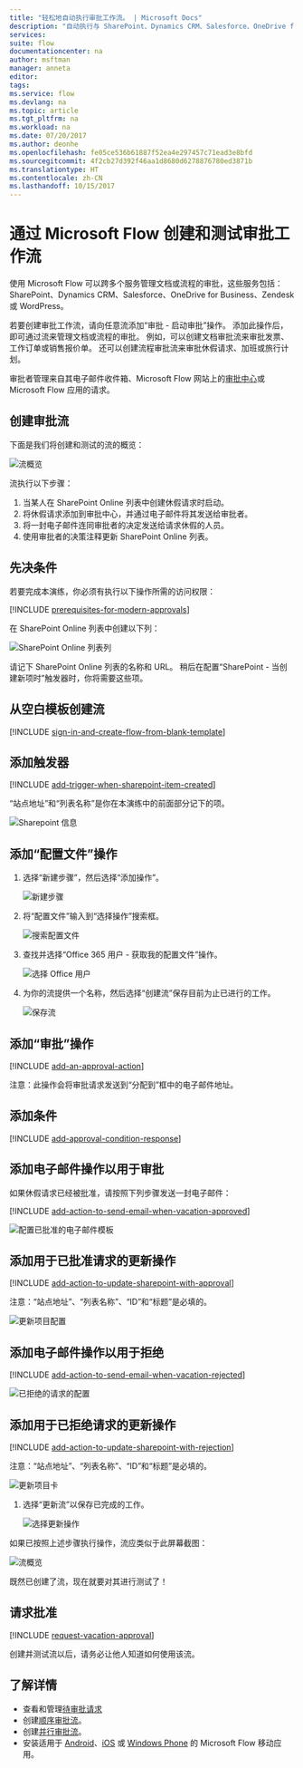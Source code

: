```yaml
---
title: "轻松地自动执行审批工作流。 | Microsoft Docs"
description: "自动执行与 SharePoint、Dynamics CRM、Salesforce、OneDrive for Business、Zendesk 或 WordPress 集成的审批工作流。"
services: 
suite: flow
documentationcenter: na
author: msftman
manager: anneta
editor: 
tags: 
ms.service: flow
ms.devlang: na
ms.topic: article
ms.tgt_pltfrm: na
ms.workload: na
ms.date: 07/20/2017
ms.author: deonhe
ms.openlocfilehash: fe05ce536b61887f52ea4e297457c71ead3e8bfd
ms.sourcegitcommit: 4f2cb27d392f46aa1d8680d6278876780ed3871b
ms.translationtype: HT
ms.contentlocale: zh-CN
ms.lasthandoff: 10/15/2017
---
```

# <a name="create-and-test-an-approval-workflow-with-microsoft-flow"></a>通过 Microsoft Flow 创建和测试审批工作流
使用 Microsoft Flow 可以跨多个服务管理文档或流程的审批，这些服务包括：SharePoint、Dynamics CRM、Salesforce、OneDrive for Business、Zendesk 或 WordPress。

若要创建审批工作流，请向任意流添加“审批 - 启动审批”操作。 添加此操作后，即可通过流来管理文档或流程的审批。 例如，可以创建文档审批流来审批发票、工作订单或销售报价单。 还可以创建流程审批流来审批休假请求、加班或旅行计划。

审批者管理来自其电子邮件收件箱、Microsoft Flow 网站上的[审批中心](https://flow.microsoft.com/manage/approvals/received/)或 Microsoft Flow 应用的请求。

## <a name="create-an-approval-flow"></a>创建审批流
下面是我们将创建和测试的流的概览：

   ![流概览](./media/modern-approvals/create-flow-overview.png)

流执行以下步骤：

1. 当某人在 SharePoint Online 列表中创建休假请求时启动。
2. 将休假请求添加到审批中心，并通过电子邮件将其发送给审批者。
3. 将一封电子邮件连同审批者的决定发送给请求休假的人员。
4. 使用审批者的决策注释更新 SharePoint Online 列表。

## <a name="prerequisites"></a>先决条件
若要完成本演练，你必须有执行以下操作所需的访问权限：

[!INCLUDE [prerequisites-for-modern-approvals](includes/prerequisites-for-modern-approvals.md)]

在 SharePoint Online 列表中创建以下列：

   ![SharePoint Online 列表列](./media/modern-approvals/sharepoint-list-fields.png)

请记下 SharePoint Online 列表的名称和 URL。 稍后在配置“SharePoint - 当创建新项时”触发器时，你将需要这些项。

## <a name="create-your-flow-from-the-blank-template"></a>从空白模板创建流
[!INCLUDE [sign-in-and-create-flow-from-blank-template](includes/sign-in-and-create-flow-from-blank-template.md)]

## <a name="add-a-trigger"></a>添加触发器
[!INCLUDE [add-trigger-when-sharepoint-item-created](includes/add-trigger-when-sharepoint-item-created.md)]

“站点地址”和“列表名称”是你在本演练中的前面部分记下的项。

![Sharepoint 信息](./media/modern-approvals/select-sharepoint-site-info.png)

## <a name="add-a-profile-action"></a>添加“配置文件”操作
1. 选择“新建步骤”，然后选择“添加操作”。
   
    ![新建步骤](./media/modern-approvals/select-sharepoint-add-action.png)
2. 将“配置文件”输入到“选择操作”搜索框。
   
    ![搜索配置文件](./media/modern-approvals/search-for-profile.png)
3. 查找并选择“Office 365 用户 - 获取我的配置文件”操作。
   
    ![选择 Office 用户](./media/modern-approvals/select-my-profile.png)
4. 为你的流提供一个名称，然后选择“创建流”保存目前为止已进行的工作。
   
    ![保存流](./media/modern-approvals/save.png)

## <a name="add-an-approval-action"></a>添加“审批”操作
[!INCLUDE [add-an-approval-action](includes/add-an-approval-action.md)]

注意：此操作会将审批请求发送到“分配到”框中的电子邮件地址。

## <a name="add-a-condition"></a>添加条件
[!INCLUDE [add-approval-condition-response](includes/add-approval-condition-response.md)]

## <a name="add-an-email-action-for-approvals"></a>添加电子邮件操作以用于审批
如果休假请求已经被批准，请按照下列步骤发送一封电子邮件：

[!INCLUDE [add-action-to-send-email-when-vacation-approved](includes/add-action-to-send-email-when-vacation-approved.md)]

   ![配置已批准的电子邮件模板](./media/sequential-modern-approvals/yes-email-config.png)

## <a name="add-an-update-action-for-approved-requests"></a>添加用于已批准请求的更新操作
[!INCLUDE [add-action-to-update-sharepoint-with-approval](includes/add-action-to-update-sharepoint-with-approval.md)]

注意：“站点地址”、“列表名称”、“ID”和“标题”是必填的。

![更新项目配置](./media/modern-approvals/configure-update-item.png)

## <a name="add-an-email-action-for-rejections"></a>添加电子邮件操作以用于拒绝
[!INCLUDE [add-action-to-send-email-when-vacation-rejected](includes/add-action-to-send-email-when-vacation-rejected.md)]

![已拒绝的请求的配置](./media/modern-approvals/configure-rejected-email.png)

## <a name="add-update-action-for-rejected-requests"></a>添加用于已拒绝请求的更新操作
[!INCLUDE [add-action-to-update-sharepoint-with-rejection](includes/add-action-to-update-sharepoint-with-rejection.md)]

   注意：“站点地址”、“列表名称”、“ID”和“标题”是必填的。

![更新项目卡](./media/modern-approvals/configure-update-item-no.png)

1. 选择“更新流”以保存已完成的工作。
   
    ![选择更新操作](./media/modern-approvals/update.png)

如果已按照上述步骤执行操作，流应类似于此屏幕截图：

![流概览](./media/modern-approvals/completed-flow.png)

既然已创建了流，现在就要对其进行测试了！

## <a name="request-an-approval"></a>请求批准
[!INCLUDE [request-vacation-approval](includes/request-vacation-approval.md)]

创建并测试流以后，请务必让他人知道如何使用该流。

## <a name="learn-more"></a>了解详情
* 查看和管理[待审批请求](approve-reject-requests.md)
* 创建[顺序审批流](sequential-modern-approvals.md)。
* 创建[并行审批流](parallel-modern-approvals.md)。
* 安装适用于 [Android](https://aka.ms/flowmobiledocsandroid)、[iOS](https://aka.ms/flowmobiledocsios) 或 [Windows Phone](https://aka.ms/flowmobilewindows) 的 Microsoft Flow 移动应用。

